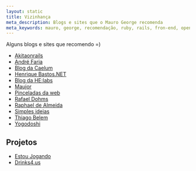 ```yaml
---
layout: static
title: Vizinhança
meta_description: Blogs e sites que o Mauro George recomenda
meta_keywords: mauro, george, recomendação, ruby, rails, fron-end, open-source
---
```


Alguns blogs e sites que recomendo =)

<ul>
  <li><a href="http://www.akitaonrails.com/" title="Blog do Akita">Akitaonrails</a></li>
  <li><a href="http://blog.andrefaria.com/" title="Blog do André Faria">André Faria</a></li>
  <li><a href="http://blog.caelum.com.br/" title="Blog da Caelum">Blog da Caelum</a></li>
  <li><a href="http://henriquebastos.net/" title="Blog do Henrique Bastos">Henrique Bastos.NET</a></li>
  <li><a href="http://helabs.com.br/blog" title="Blog da HE:labs">Blog da HE:labs</a></li>
  <li><a href="http://www.maujor.com/blog/" title="Blog do Maujor">Maujor</a></li>
  <li><a href="http://www.pinceladasdaweb.com.br/blog/" title="Blog do Pedro Rogério">Pinceladas da web</a></li>
  <li><a href="http://blog.rafaeldohms.com.br/" title="Blog do Rafael Dohms">Rafael Dohms</a></li>
  <li><a href="http://raphaeldealmeida.wordpress.com/" title="Blog do Raphael de Almeida">Raphael de Almeida</a></li>
  <li><a href="http://simplesideias.com.br/" title="Blog do Nando Vieira">Simples ideias</a></li>
  <li><a href="http://blog.thiagobelem.net/" title="Blog do Thiago Belem">Thiago Belem</a></li>
  <li><a href="http://www.yogodoshi.com/" title="Blog do Yogodoshi">Yogodoshi</a></li>
</ul>

## Projetos

- [Estou Jogando](http://www.estoujogando.com.br 'Rede Social dos gamers brasileiros')
- [Drinks4.us](http://drinks4.us 'Make drinks with what you already have')

